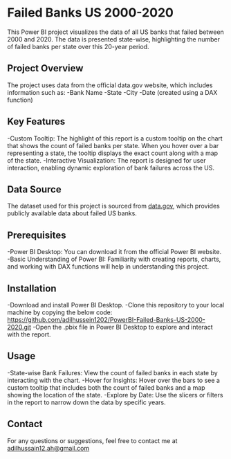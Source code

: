 # Failed Banks US 2000-2020

This Power BI project visualizes the data of all US banks that failed between 2000 and 2020. The data is presented state-wise, highlighting the number of failed banks per state over this 20-year period.

## Project Overview
The project uses data from the official data.gov website, which includes information such as:
-Bank Name
-State
-City
-Date (created using a DAX function)

## Key Features
-Custom Tooltip: The highlight of this report is a custom tooltip on the chart that shows the count of failed banks per state. When you hover over a bar representing a state, the tooltip displays the exact count along with a map of the state.
-Interactive Visualization: The report is designed for user interaction, enabling dynamic exploration of bank failures across the US.

## Data Source
The dataset used for this project is sourced from [data.gov](https://www.data.gov.in/), which provides publicly available data about failed US banks.

## Prerequisites
-Power BI Desktop: You can download it from the official Power BI website.
-Basic Understanding of Power BI: Familiarity with creating reports, charts, and working with DAX functions will help in understanding this project.

## Installation
-Download and install Power BI Desktop.
-Clone this repository to your local machine by copying the below code:
https://github.com/adilhussein1202/PowerBI-Failed-Banks-US-2000-2020.git
-Open the .pbix file in Power BI Desktop to explore and interact with the report.

## Usage
-State-wise Bank Failures: View the count of failed banks in each state by interacting with the chart.
-Hover for Insights: Hover over the bars to see a custom tooltip that includes both the count of failed banks and a map showing the location of the state.
-Explore by Date: Use the slicers or filters in the report to narrow down the data by specific years.


## Contact
For any questions or suggestions, feel free to contact me at adilhussain12.ah@gmail.com

